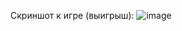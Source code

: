 Скриншот к игре (выигрыш):
![image](https://github.com/cutymurphy/pythonProjects/assets/115794827/72903e50-73eb-402a-98a7-ac064590c22a)
